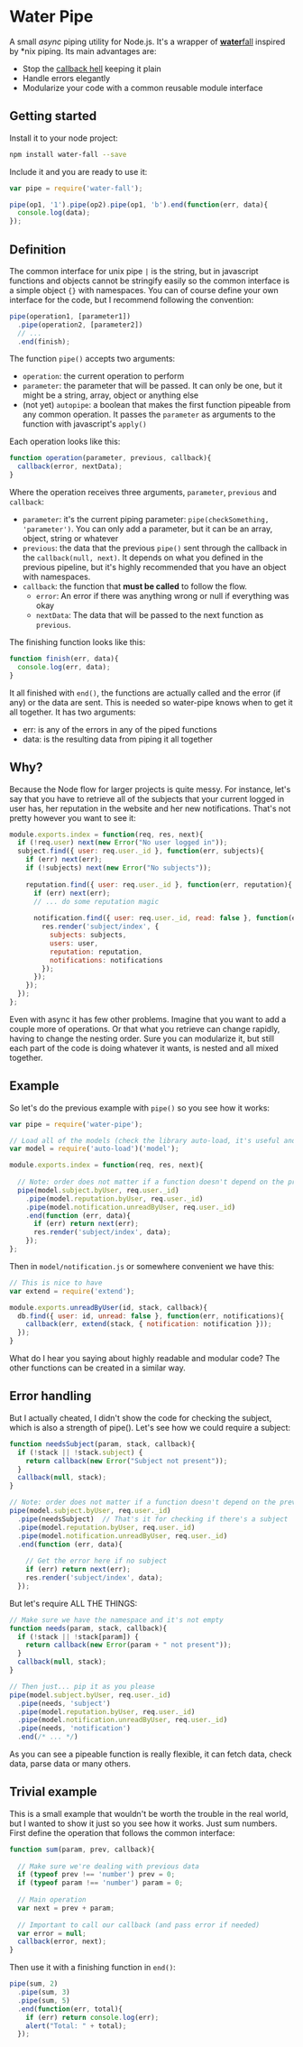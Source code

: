 # Water Pipe

A small *async* piping utility for Node.js. It's a wrapper of [**water**​fall](https://github.com/caolan/async#waterfall) inspired by \*nix piping. Its main advantages are:

- Stop the [callback hell](http://callbackhell.com/) keeping it plain
- Handle errors elegantly
- Modularize your code with a common reusable module interface



## Getting started

Install it to your node project:

```bash
npm install water-fall --save
```

Include it and you are ready to use it:

```js
var pipe = require('water-fall');

pipe(op1, '1').pipe(op2).pipe(op1, 'b').end(function(err, data){
  console.log(data);
});
```



## Definition

The common interface for unix pipe `|` is the string, but in javascript functions and objects cannot be stringify easily so the common interface is a simple object `{}` with namespaces. You can of course define your own interface for the code, but I recommend following the convention:

```js
pipe(operation1, [parameter1])
  .pipe(operation2, [parameter2])
  // ...
  .end(finish);
```

The function `pipe()` accepts two arguments:

- `operation`: the current operation to perform
- `parameter`: the parameter that will be passed. It can only be one, but it might be a string, array, object or anything else
- (not yet) `autopipe`: a boolean that makes the first function pipeable from any common operation. It passes the `parameter` as arguments to the function with javascript's `apply()`


Each operation looks like this:

```js
function operation(parameter, previous, callback){
  callback(error, nextData);
}
```

Where the operation receives three arguments, `parameter`, `previous` and `callback`:

- `parameter`: it's the current piping parameter: `pipe(checkSomething, 'parameter')`. You can only add a parameter, but it can be an array, object, string or whatever
- `previous`: the data that the previous `pipe()` sent through the callback in the `callback(null, next)`. It depends on what you defined in the previous pipeline, but it's highly recommended that you have an object with namespaces.
- `callback`: the function that **must be called** to follow the flow.
  - `error`: An error if there was anything wrong or null if everything was okay
  - `nextData`: The data that will be passed to the next function as `previous`.


The finishing function looks like this:

```js
function finish(err, data){
  console.log(err, data);
}
```

It all finished with `end()`, the functions are actually called and the error (if any) or the data are sent. This is needed so water-pipe knows when to get it all together. It has two arguments:

- err: is any of the errors in any of the piped functions
- data: is the resulting data from piping it all together


## Why?

Because the Node flow for larger projects is quite messy. For instance, let's say that you have to retrieve all of the subjects that your current logged in user has, her reputation in the website and her new notifications. That's not pretty however you want to see it:

```js
module.exports.index = function(req, res, next){
  if (!req.user) next(new Error("No user logged in"));
  subject.find({ user: req.user._id }, function(err, subjects){
    if (err) next(err);
    if (!subjects) next(new Error("No subjects"));
    
    reputation.find({ user: req.user._id }, function(err, reputation){
      if (err) next(err);
      // ... do some reputation magic
      
      notification.find({ user: req.user._id, read: false }, function(err, notifications){
        res.render('subject/index', {
          subjects: subjects,
          users: user,
          reputation: reputation,
          notifications: notifications
        });
      });
    });
  });
};
```

Even with async it has few other problems. Imagine that you want to add a couple more of operations. Or that what you retrieve can change rapidly, having to change the nesting order. Sure you can modularize it, but still each part of the code is doing whatever it wants, is nested and all mixed together.



## Example

So let's do the previous example with `pipe()` so you see how it works:

```js
var pipe = require('water-pipe');

// Load all of the models (check the library auto-load, it's useful and I helped a bit)
var model = require('auto-load')('model');

module.exports.index = function(req, res, next){
  
  // Note: order does not matter if a function doesn't depend on the previous data
  pipe(model.subject.byUser, req.user._id)
    .pipe(model.reputation.byUser, req.user._id)
    .pipe(model.notification.unreadByUser, req.user._id)
    .end(function (err, data){
      if (err) return next(err);
      res.render('subject/index', data);
    });
};
```

Then in `model/notification.js` or somewhere convenient we have this:

```js
// This is nice to have
var extend = require('extend');

module.exports.unreadByUser(id, stack, callback){
  db.find({ user: id, unread: false }, function(err, notifications){
    callback(err, extend(stack, { notification: notification }));
  });
}
```

What do I hear you saying about highly readable and modular code? The other functions can be created in a similar way.


## Error handling

But I actually cheated, I didn't show the code for checking the subject, which is also a strength of pipe(). Let's see how we could require a subject:

```js
function needsSubject(param, stack, callback){
  if (!stack || !stack.subject) {
    return callback(new Error("Subject not present"));
  }
  callback(null, stack);
}

// Note: order does not matter if a function doesn't depend on the previous data
pipe(model.subject.byUser, req.user._id)
  .pipe(needsSubject)  // That's it for checking if there's a subject
  .pipe(model.reputation.byUser, req.user._id)
  .pipe(model.notification.unreadByUser, req.user._id)
  .end(function (err, data){
    
    // Get the error here if no subject
    if (err) return next(err);
    res.render('subject/index', data);
  });
```

But let's require ALL THE THINGS:

```js
// Make sure we have the namespace and it's not empty
function needs(param, stack, callback){
  if (!stack || !stack[param]) {
    return callback(new Error(param + " not present"));
  }
  callback(null, stack);
}

// Then just... pip it as you please
pipe(model.subject.byUser, req.user._id)
  .pipe(needs, 'subject')
  .pipe(model.reputation.byUser, req.user._id)
  .pipe(model.notification.unreadByUser, req.user._id)
  .pipe(needs, 'notification')
  .end(/* ... */)
```

As you can see a pipeable function is really flexible, it can fetch data, check data, parse data or many others.



## Trivial example

This is a small example that wouldn't be worth the trouble in the real world, but I wanted to show it just so you see how it works. Just sum numbers. First define the operation that follows the common interface:

```js
function sum(param, prev, callback){
  
  // Make sure we're dealing with previous data
  if (typeof prev !== 'number') prev = 0;
  if (typeof param !== 'number') param = 0;
  
  // Main operation
  var next = prev + param;
  
  // Important to call our callback (and pass error if needed)
  var error = null;
  callback(error, next);
}
```

Then use it with a finishing function in `end()`:

```js
pipe(sum, 2)
  .pipe(sum, 3)
  .pipe(sum, 5)
  .end(function(err, total){
    if (err) return console.log(err);
    alert("Total: " + total);
  });
```